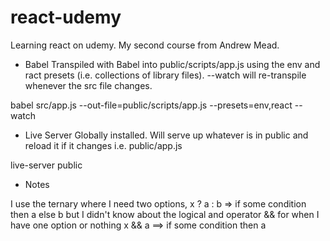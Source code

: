 # react-udemy

Learning react on udemy.  My second course from Andrew Mead.

* Babel
Transpiled with Babel into public/scripts/app.js using the env and ract presets (i.e. collections of library files).
--watch will re-transpile whenever the src file changes.

babel src/app.js --out-file=public/scripts/app.js --presets=env,react --watch

* Live Server 
Globally installed.  Will serve up whatever is in public and reload it if it changes i.e. public/app.js

live-server public

* Notes

I use the ternary where I need two options, x ? a : b  => if some condition then a else b
but I didn't know about the logical and operator && for when I have one option or nothing
x && a ==> if some condition then a


